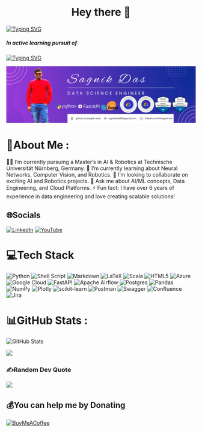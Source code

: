 <h1 align="center">Hey there 👋</h1>

[![Typing SVG](https://readme-typing-svg.herokuapp.com?font=Fira+Code&duration=3000&pause=1300&width=435&lines=I'm+Sagnik;I'm+an+aspiring+Data+Scientist)](https://git.io/typing-svg)
<h5>In active learning pursuit of</h5>

[![Typing SVG](https://readme-typing-svg.herokuapp.com?font=Fira+Code&duration=2000&pause=500&width=435&lines=Neural+Networks;Computer+Vision;Deep+Learning;Natural+Language+Processing;Cloud+Data+Engineering;Large+Language+Models;Reinforcement+Learning;Probabilistic+Robotics)](https://git.io/typing-svg)

![mylogo](./Sagnik%20Logo.jpeg "Sagnik's Profile")

# 💫About Me :
👨‍🎓 I’m currently pursuing a Master’s in AI & Robotics at Technische Universität Nürnberg, Germany.
🌱 I’m currently learning about Neural Networks, Computer Vision, and Robotics.
🤝 I’m looking to collaborate on exciting AI and Robotics projects.
💬 Ask me about AI/ML concepts, Data Engineering, and Cloud Platforms.
⚡ Fun fact: I have over 6 years of experience in data engineering and love creating scalable solutions!

## 🌐Socials
[![LinkedIn](https://img.shields.io/badge/LinkedIn-%230077B5.svg?logo=linkedin&logoColor=white)](https://linkedin.com/in/sagnik-das) [![YouTube](https://img.shields.io/badge/YouTube-%23FF0000.svg?logo=YouTube&logoColor=white)](https://youtube.com/c/@NickInDeutschland) 

# 💻Tech Stack
![Python](https://img.shields.io/badge/python-3670A0?style=for-the-badge&logo=python&logoColor=ffdd54) ![Shell Script](https://img.shields.io/badge/shell_script-%23121011.svg?style=for-the-badge&logo=gnu-bash&logoColor=white) ![Markdown](https://img.shields.io/badge/markdown-%23000000.svg?style=for-the-badge&logo=markdown&logoColor=white) ![LaTeX](https://img.shields.io/badge/latex-%23008080.svg?style=for-the-badge&logo=latex&logoColor=white) ![Scala](https://img.shields.io/badge/scala-%23DC322F.svg?style=for-the-badge&logo=scala&logoColor=white) ![HTML5](https://img.shields.io/badge/html5-%23E34F26.svg?style=for-the-badge&logo=html5&logoColor=white) ![Azure](https://img.shields.io/badge/azure-%230072C6.svg?style=for-the-badge&logo=azure-devops&logoColor=white) ![Google Cloud](https://img.shields.io/badge/Google%20Cloud-%234285F4.svg?style=for-the-badge&logo=google-cloud&logoColor=white) ![FastAPI](https://img.shields.io/badge/FastAPI-005571?style=for-the-badge&logo=fastapi) ![Apache Airflow](https://img.shields.io/badge/Apache%20Airflow-017CEE?style=for-the-badge&logo=Apache%20Airflow&logoColor=white) ![Postgres](https://img.shields.io/badge/postgres-%23316192.svg?style=for-the-badge&logo=postgresql&logoColor=white) ![Pandas](https://img.shields.io/badge/pandas-%23150458.svg?style=for-the-badge&logo=pandas&logoColor=white) ![NumPy](https://img.shields.io/badge/numpy-%23013243.svg?style=for-the-badge&logo=numpy&logoColor=white) ![Plotly](https://img.shields.io/badge/Plotly-%233F4F75.svg?style=for-the-badge&logo=plotly&logoColor=white) ![scikit-learn](https://img.shields.io/badge/scikit--learn-%23F7931E.svg?style=for-the-badge&logo=scikit-learn&logoColor=white) ![Postman](https://img.shields.io/badge/Postman-FF6C37?style=for-the-badge&logo=postman&logoColor=white) ![Swagger](https://img.shields.io/badge/-Swagger-%23Clojure?style=for-the-badge&logo=swagger&logoColor=white) ![Confluence](https://img.shields.io/badge/confluence-%23172BF4.svg?style=for-the-badge&logo=confluence&logoColor=white) ![Jira](https://img.shields.io/badge/jira-%230A0FFF.svg?style=for-the-badge&logo=jira&logoColor=white)
# 📊GitHub Stats :
![GitHub Stats](https://github-readme-stats.vercel.app/api?username=sagnik-sudo&rank_icon=github&theme=gradient&include_all_commits=true&hide=contribs)

![](https://github-trophies.vercel.app/?username=sagnik-sudo&theme=radical&no-frame=false&no-bg=false&margin-w=4&row=1&column=1&tier=long)

### ✍️Random Dev Quote
![](https://quotes-github-readme.vercel.app/api?type=horizontal&theme=radical)

## 💰You can help me by Donating
[![BuyMeACoffee](https://img.shields.io/badge/Buy%20Me%20a%20Coffee-ffdd00?style=for-the-badge&logo=buy-me-a-coffee&logoColor=black)](https://buymeacoffee.com/sagnik.das) 
  

